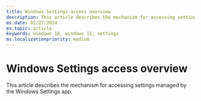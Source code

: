 ```yaml
---
title: Windows Settings access overview
description: This article describes the mechanism for accessing settings managed by the Windows Settings app.
ms.date: 02/27/2024
ms.topic: article
keywords: windows 10, windows 11, settings
ms.localizationpriority: medium
---
```


# Windows Settings access overview

This article describes the mechanism for accessing settings managed by the Windows Settings app.
